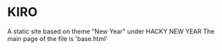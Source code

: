 # KIRO
A static site based on theme "New Year" under HACKY NEW YEAR
The main page of the file is 'base.html'

